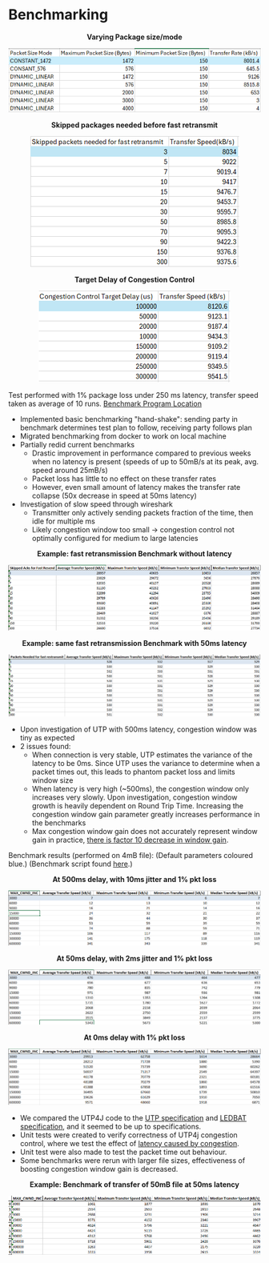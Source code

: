 # Benchmarking
<div style="text-align: center;">
    <p style="font-weight: bold;">Varying Package size/mode</p>
    <img src="images/bm1.png" alt="Varying Package size/mode"><br>
    <p style="font-weight: bold;">Skipped packages needed before fast retransmit</p>
    <img src="images/bm2.png" alt="Skipped packages needed before fast retransmit"><br>
    <p style="font-weight: bold;">Target Delay of Congestion Control</p>
    <img src="images/bm3.png" alt="Target Delay of Congestion Control">
</div>

Test performed with 1% package loss under 250 ms latency, transfer speed taken as average of 10 runs.
[Benchmark Program Location](https://github.com/iiljkic/utp4j/blob/master/src/main/java/net/utp4j/examples/configtest/ConfigTestWrite.java)

- Implemented basic benchmarking "hand-shake": sending party in benchmark determines test plan to follow, receiving party follows plan
- Migrated benchmarking from docker to work on local machine
- Partially redid current benchmarks
  - Drastic improvement in performance compared to previous weeks when no latency is present (speeds of up to 50mB/s at its peak, avg. speed around 25mB/s)
  - Packet loss has little to no effect on these transfer rates
  - However, even small amount of latency makes the transfer rate collapse (50x decrease in speed at 50ms latency)
- Investigation of slow speed through wireshark
  - Transmitter only actively sending packets fraction of the time, then idle for multiple ms
  - Likely congestion window too small -> congestion control not optimally configured for medium to large latencies

<div style="text-align: center;">
    <p style="font-weight: bold;">Example: fast retransmission Benchmark without latency</p>
    <img src="images/bm4.png" alt="Fast retransmission Benchmark without latency"><br>
    <p style="font-weight: bold;">Example: same fast retransmission Benchmark with 50ms latency</p>
    <img src="images/bm5.png" alt="Same fast retransmission Benchmark with 50ms latency"><br>
</div>

- Upon investigation of UTP with 500ms latency, congestion window was tiny as expected
- 2 issues found:
  - When connection is very stable, UTP estimates the variance of the latency to be 0ms. Since UTP uses the variance to determine when a packet times out, this leads to phantom packet loss and limits window size
  - When latency is very high (~500ms), the congestion window only increases very slowly. Upon investigation, congestion window growth is heavily dependent on Round Trip Time. Increasing the congestion window gain parameter greatly increases performance in the benchmarks
  - Max congestion window gain does not accurately represent window gain in practice, [there is factor 10 decrease in window gain](https://github.com/PieterCarton/utp4j/blob/7bd348b8ca849d6c4ab2327fdd4a22ed23082bcf/src/main/java/net/utp4j/channels/impl/alg/UtpAlgorithm.java#L223).
 
 
Benchmark results (performed on 4mB file):
(Default parameters coloured blue.)
(Benchmark script found [here](https://github.com/PieterCarton/UTPBenchmark/blob/186d5a8a10a0e6afb857330ed2d96cdbaac05663/benchmark.bash).)

<div style="text-align: center;">
    <p style="font-weight: bold;">At 500ms delay, with 10ms jitter and 1% pkt loss</p>
    <img src="images/bm6.png" alt="At 500ms delay, with 10ms jitter and 1% pkt loss"><br>
    <p style="font-weight: bold;">At 50ms delay, with 2ms jitter and 1% pkt loss</p>
    <img src="images/bm7.png" alt="At 50ms delay, with 2ms jitter and 1% pkt loss"><br>
    <p style="font-weight: bold;">At 0ms delay with 1% pkt loss</p>
    <img src="images/bm8.png" alt="At 0ms delay with 1% pkt loss">
</div>

- We compared the UTP4J code to the [UTP specification](https://www.bittorrent.org/beps/bep_0029.html) and [LEDBAT specification](https://datatracker.ietf.org/doc/html/rfc6817#section-3.1), and it seemed to be up to specifications.
- Unit tests were created to verify correctness of UTP4j congestion control, where we test the effect of [latency caused by congestion](https://github.com/PieterCarton/utp4j/blob/master/src/test/java/net/utp4j/channels/impl/alg/LatencyFactorTest.java).
- Unit test were also made to test the packet time out behaviour.
- Some benchmarks were rerun with larger file sizes, effectiveness of boosting congestion window gain is decreased.

<div style="text-align: center;">
    <p style="font-weight: bold;">Example: Benchmark of transfer of 50mB file at 50ms latency</p>
    <img src="images/bm9.png" alt="Benchmark of transfer of 50mB file at 50ms latency"><br>
</div>